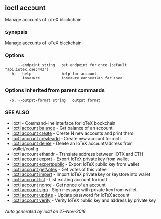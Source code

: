 ## ioctl account

Manage accounts of IoTeX blockchain

### Synopsis

Manage accounts of IoTeX blockchain

### Options

```
      --endpoint string   set endpoint for once (default "api.iotex.one:443")
  -h, --help              help for account
      --insecure          insecure connection for once
```

### Options inherited from parent commands

```
  -o, --output-format string   output format
```

### SEE ALSO

* [ioctl](../README.md)	 - Command-line interface for IoTeX blockchain
* [ioctl account balance](ioctl_account_balance.md)	 - Get balance of an account
* [ioctl account create](ioctl_account_create.md)	 - Create N new accounts and print them
* [ioctl account createadd](ioctl_account_createadd.md)	 - Create new account for ioctl
* [ioctl account delete](ioctl_account_delete.md)	 - Delete an IoTeX account/address from wallet/config
* [ioctl account ethaddr](ioctl_account_ethaddr.md)	 - Translate address between IOTX and ETH
* [ioctl account export](ioctl_account_export.md)	 - Export IoTeX private key from wallet
* [ioctl account exportpublic](ioctl_account_exportpublic.md)	 - Export IoTeX public key from wallet
* [ioctl account getVotes](ioctl_account_getVotes.md)	 - Get votes of this votee
* [ioctl account import](ioctl_account_import.md)	 - Import IoTeX private key or keystore into wallet
* [ioctl account list](ioctl_account_list.md)	 - List existing account for ioctl
* [ioctl account nonce](ioctl_account_nonce.md)	 - Get nonce of an account
* [ioctl account sign](ioctl_account_sign.md)	 - Sign message with private key from wallet
* [ioctl account update](ioctl_account_update.md)	 - Update password for IoTeX account
* [ioctl account verify](ioctl_account_verify.md)	 - Verify IoTeX public key and address by private key

###### Auto generated by ioctl on 27-Nov-2019
